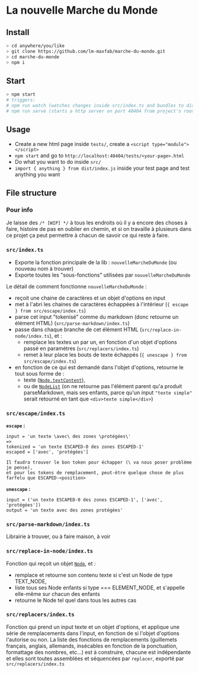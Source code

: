 # La nouvelle Marche du Monde

## Install

```bash
> cd anywhere/you/like
> git clone https://github.com/lm-maxfab/marche-du-monde.git
> cd marche-du-monde
> npm i
```
 
## Start
```bash
> npm start
# triggers:
# npm run watch (watches changes inside src/index.ts and bundles to dist/index.js)
# npm run serve (starts a http server on port 40404 from project's root dir)

```

## Usage
- Create a new html page inside `tests/`, create a `<script type="module"></script>`
- `npm start` and go to `http://localhost:40404/tests/<your-page>.html`
- Do what you want to do inside `src/`
- `import { anything } from dist/index.js` inside your test page and test anything you want

## File structure

### Pour info
Je laisse des `/* [WIP] */` à tous les endroits où il y a encore des choses à faire, histoire de pas en oublier en chemin, et si on travaille à plusieurs dans ce projet ça peut permettre à chacun de savoir ce qui reste à faire.

### `src/index.ts`
- Exporte la fonction principale de la lib : `nouvelleMarcheDuMonde` (ou nouveau nom à trouver)
- Exporte toutes les "sous-fonctions" utilisées par `nouvelleMarcheDuMonde`

Le détail de comment fonctionne `nouvelleMarcheDuMonde` :
- reçoit une chaine de caractères et un objet d'options en input
- met à l'abri les chaines de caractères échappées à l'intérieur (`{ escape } from src/escape/index.ts`)
- parse cet input "tokenisé" comme du markdown (donc retourne un élément HTML) (`src/parse-markdown/index.ts`)
- passe dans chaque branche de cet élément HTML (`src/replace-in-node/index.ts`), et :
  - remplace les textes un par un, en fonction d'un objet d'options passé en paramètres (`src/replacers/index.ts`)
  - remet à leur place les bouts de texte échappés (`{ unescape } from src/escape/index.ts`)
- en fonction de ce qui est demandé dans l'objet d'options, retourne le tout sous forme de :
  - texte ([`Node.textContent`](https://developer.mozilla.org/en-US/docs/Web/API/Node/textContent)),
  - ou de [`NodeList`](https://developer.mozilla.org/en-US/docs/Web/API/NodeList) (on ne retourne pas l'élément parent qu'a produit parseMarkdown, mais ses enfants, parce qu'un input `"texte simple"` serait retourné en tant que `<div>texte simple</div>`)

### `src/escape/index.ts`

**`escape` :**
```
input = 'un texte \avec\ des zones \protégées\'
=> 
tokenized = 'un texte ESCAPED-0 des zones ESCAPED-1'
escaped = ['avec', 'protégées']

Il faudra trouver le bon token pour échapper (\ va nous poser problème je pense),
et pour les tokens de remplacement, peut-être quelque chose de plus farfelu que ESCAPED-<position>
```

**`unescape` :**
```
input = ('un texte ESCAPED-0 des zones ESCAPED-1', ['avec', 'protégées'])
output = 'un texte avec des zones protégées'
```

### `src/parse-markdown/index.ts`

Librairie à trouver, ou à faire maison, à voir

### `src/replace-in-node/index.ts`

Fonction qui reçoit un objet [`Node`](https://developer.mozilla.org/en-US/docs/Web/API/Node), et :
  - remplace et retourne son contenu texte si c'est un Node de type TEXT_NODE,
  - liste tous ses Node enfants si type === ELEMENT_NODE, et s'appelle elle-même sur chacun des enfants
  - retourne le Node tel quel dans tous les autres cas

### `src/replacers/index.ts`

Fonction qui prend un input texte et un objet d'options, et applique une série de remplacements dans l'input, en fonction de si l'objet d'options l'autorise ou non. La liste des fonctions de remplacements (guillemets français, anglais, allemands, insécables en fonction de la ponctuation, formattage des nombres, etc...) est à construire, chacune est indépendante et elles sont toutes assemblées et séquencées par `replacer`, exporté par `src/replacers/index.ts`
